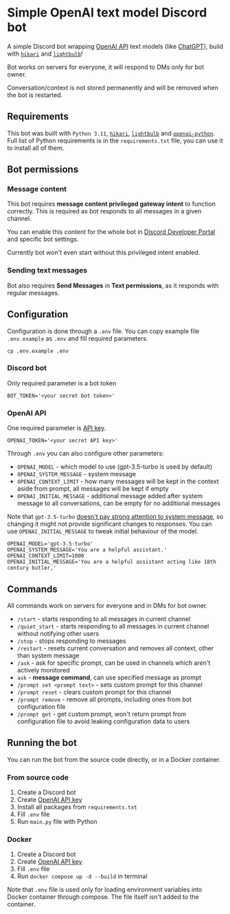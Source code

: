 # Simple OpenAI text model Discord bot

A simple Discord bot wrapping [OpenAI API](https://openai.com/blog/openai-api/) text models (like [ChatGPT](https://openai.com/blog/chatgpt)), build with [`hikari`](https://github.com/hikari-py/hikari) and [`lightbulb`](https://github.com/tandemdude/hikari-lightbulb)!

Bot works on servers for everyone, it will respond to DMs only for bot owner.

Conversation/context is not stored permanently and will be removed when the bot is restarted.



## Requirements

This bot was built with `Python 3.11`, [`hikari`](https://github.com/hikari-py/hikari), [`lightbulb`](https://github.com/tandemdude/hikari-lightbulb) and [`openai-python`](https://github.com/openai/openai-python).
Full list of Python requirements is in the `requirements.txt` file, you can use it to install all of them.



## Bot permissions

### Message content

This bot requires **message content privileged gateway intent** to function correctly.
This is required as bot responds to all messages in a given channel.

You can enable this content for the whole bot in [Discord Developer Portal](https://discord.com/developers/applications) and specific bot settings.

Currently bot won't even start without this privileged intent enabled.


### Sending text messages

Bot also requires **Send Messages** in **Text permissions**, as it responds with regular messages.



## Configuration

Configuration is done through a `.env` file. You can copy example file `.env.example` as `.env` and fill required parameters.

```commandline
cp .env.example .env
```


### Discord bot

Only required parameter is a bot token

```dotenv
BOT_TOKEN='<your secret bot token>'
```


### OpenAI API

One required parameter is [API key](https://platform.openai.com/account/api-keys).

```dotenv
OPENAI_TOKEN='<your secret API key>'
```

Through `.env` you can also configure other parameters:
* `OPENAI_MODEL` - which model to use (gpt-3.5-turbo is used by default)
* `OPENAI_SYSTEM_MESSAGE` - system message
* `OPENAI_CONTEXT_LIMIT` - how many messages will be kept in the context aside from prompt, all messages will be kept if empty
* `OPENAI_INITIAL_MESSAGE` - additional message added after system message to all conversations, can be empty for no additional messages

Note that `gpt-3.5-turbo` [doesn't pay strong attention to system message](https://platform.openai.com/docs/guides/chat/instructing-chat-models), so changing it might not provide significant changes to responses.
You can use `OPENAI_INITIAL_MESSAGE` to tweak initial behaviour of the model.

```dotenv
OPENAI_MODEL='gpt-3.5-turbo'
OPENAI_SYSTEM_MESSAGE='You are a helpful assistant.'
OPENAI_CONTEXT_LIMIT=1000
OPENAI_INITIAL_MESSAGE='You are a helpful assistant acting like 18th century butler,'
```


## Commands

All commands work on servers for everyone and in DMs for bot owner.

* `/start` - starts responding to all messages in current channel
* `/quiet_start` - starts responding to all messages in current channel without notifying other users
* `/stop` - stops responding to messages
* `/restart` - resets current conversation and removes all context, other than system message
* `/ask` - ask for specific prompt, can be used in channels which aren't actively monitored
* `ask` - **message command**, can use specified message as prompt
* `/prompt set <prompt text>` - sets custom prompt for this channel
* `/prompt reset` - clears custom prompt for this channel
* `/prompt remove` - remove all prompts, including ones from bot configuration file
* `/prompt get` - get custom prompt, won't return prompt from configuration file to avoid leaking configuration data to users



## Running the bot

You can run the bot from the source code directly, or in a Docker container.


### From source code

1. Create a Discord bot
2. Create [OpenAI API key](https://platform.openai.com/account/api-keys)
3. Install all packages from `requirements.txt`
4. Fill `.env` file
5. Run `main.py` file with Python


### Docker

1. Create a Discord bot
2. Create [OpenAI API key](https://platform.openai.com/account/api-keys)
3. Fill `.env` file
4. Run `docker compose up -d --build` in terminal

Note that `.env` file is used only for loading environment variables into Docker container through compose.
The file itself isn't added to the container.
